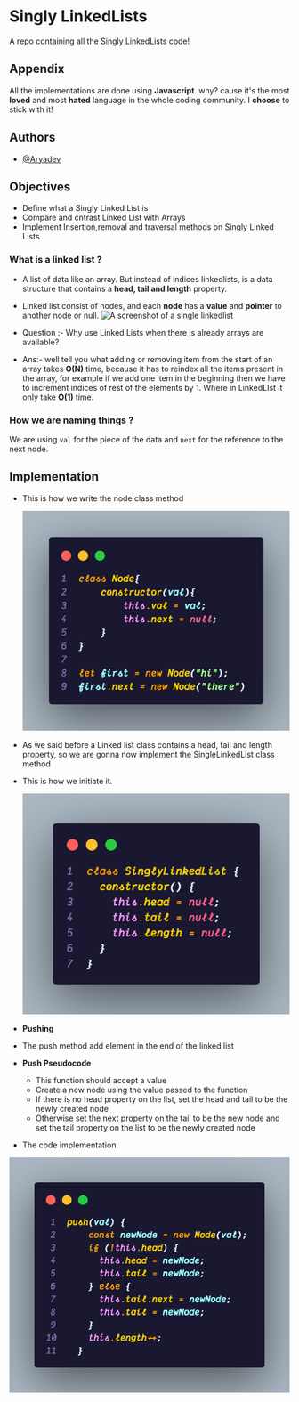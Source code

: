 # Singly LinkedLists

A repo containing all the Singly LinkedLists code!

## Appendix

All the implementations are done using **Javascript**. why? cause it's the most **loved** and most **hated** language in the whole coding community. I **choose** to stick with it!

## Authors

- [@Aryadev](https://github.com/Aryadev19)

## Objectives

- Define what a Singly Linked List is
- Compare and cntrast Linked List with Arrays
- Implement Insertion,removal and traversal methods on Singly Linked Lists

### What is a linked list ?

- A list of data like an array. But instead of indices linkedlists, is a data structure that contains a **head, tail and length** property.
- Linked list consist of nodes, and each **node** has a **value** and **pointer** to another node or null.
  ![A screenshot of a single linkedlist](https://miro.medium.com/v2/resize:fit:953/1*iiEWrP2IznA6HbmuIdK0lQ.png)

- Question :- Why use Linked Lists when there is already arrays are available?
- Ans:- well tell you what adding or removing item from the start of an array takes **O(N)** time, because it has to reindex all the items present in the array, for example if we add one item in the beginning then we have to increment indices of rest of the elements by 1. Where in LinkedLIst it only take **O(1)** time.

### How we are naming things ?

We are using `val` for the piece of the data and `next` for the reference to the next node.

## Implementation

- This is how we write the node class method

  ![node class codesnap](./images/code.png)

- As we said before a Linked list class contains a head, tail and length property, so we are gonna now implement the SingleLinkedList class method

- This is how we initiate it.

  ![Single linked list codesnap](./images/sll.png)

- **Pushing**
- The push method add element in the end of the linked list
- **Push Pseudocode**

  - This function should accept a value
  - Create a new node using the value passed to the function
  - If there is no head property on the list, set the head and tail to be the newly created node
  - Otherwise set the next property on the tail to be the new node and set the tail property on the list to be the newly created node

- The code implementation

![push method](./images/push.png)
